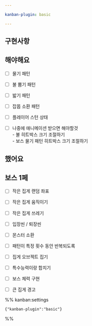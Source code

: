 ```yaml
---

kanban-plugin: basic

---
```


## 구현사항



## 해야해요

- [ ] 물기 패턴
- [ ] 불 뿜기 패턴
- [ ] 밟기 패턴
- [ ] 잡몹 소환 패턴
- [ ] 플레이어 스턴 상태
- [ ] 나중에 애니메이션 받으면 해야할것<br>- 불 히트박스 크기 조절하기<br>- 보스 물기 패턴 히트박스 크기 조절하기


## 했어요



## 보스 1페

- [ ] 작은 집게 랜덤 좌표
- [ ] 작은 집게 움직이기
- [ ] 작은 집게 쓰레기
- [ ] 입장씬 / 퇴장씬
- [ ] 몬스터 소환
- [ ] 패턴이 특정 횟수 동안 반복되도록
- [ ] 집게 오브젝트 집기
- [ ] 특수능력이랑 합치기
- [ ] 보스 체력 구현
- [ ] 큰 집게 경고




%% kanban:settings
```
{"kanban-plugin":"basic"}
```
%%